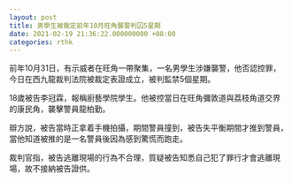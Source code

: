 ```yaml
---
layout: post
title: 男學生被裁定前年10月旺角襲警判囚5星期
date: 2021-02-19 21:36:22.000000000 +08:00
categories: rthk
---
```


前年10月31日，有示威者在旺角一帶聚集，一名男學生涉嫌襲警，他否認控罪，今日在西九龍裁判法院被裁定表證成立，被判監禁5個星期。

18歲被告李冠霖，報稱廚藝學院學生。他被控當日在旺角彌敦道與荔枝角道交界的康民角，襲擊警員龍柏勤。

辯方說，被告當時正拿着手機拍攝，期間警員撞到，被告失平衡期間才推到警員，當他知道被推的是一名警員後因為感到驚慌而跑走。

裁判官指，被告逃離現場的行為不合理，質疑被告知悉自己犯了罪行才會逃離現場，故不接納被告證供。
